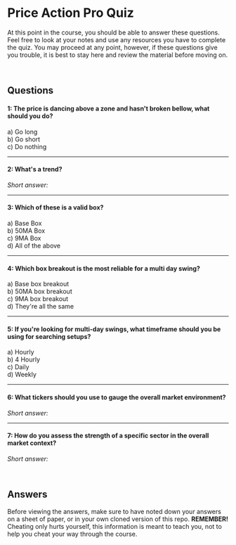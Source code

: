 # Price Action Pro Quiz

At this point in the course, you should be able to answer these questions.
Feel free to look at your notes and use any resources you have to complete 
the quiz. You may proceed at any point, however, if these questions give 
you trouble, it is best to stay here and review the material before moving on.

<br>

## Questions

#### 1: The price is dancing above a zone and hasn't broken bellow, what should you do?

a) Go long
<br>
b) Go short
<br>
c) Do nothing

<hr>

#### 2: What's a trend?

*Short answer:*

<hr>

#### 3: Which of these is a valid box?

a) Base Box
<br>
b) 50MA Box
<br>
c) 9MA Box
<br>
d) All of the above

<hr>

#### 4: Which box breakout is the most reliable for a multi day swing?

a) Base box breakout
<br>
b) 50MA box breakout
<br>
c) 9MA box breakout
<br>
d) They're all the same

<hr>

#### 5: If you're looking for multi-day swings, what timeframe should you be using for searching setups?

a) Hourly
<br>
b) 4 Hourly 
<br>
c) Daily
<br>
d) Weekly

<hr>

#### 6: What tickers should you use to gauge the overall market environment?

*Short answer:*

<hr>

#### 7: How do you assess the strength of a specific sector in the overall market context?

*Short answer:*


<br>

## Answers

Before viewing the answers, make sure to have noted down your answers on a sheet of paper, 
or in your own cloned version of this repo. **REMEMBER!** Cheating only hurts yourself, this information is meant to teach 
you, not to help you cheat your way through the course.
